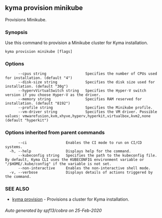 ## kyma provision minikube

Provisions Minikube.

### Synopsis

Use this command to provision a Minikube cluster for Kyma installation.

```
kyma provision minikube [flags]
```

### Options

```
      --cpus string                  Specifies the number of CPUs used for installation. (default "4")
      --disk-size string             Specifies the disk size used for installation. (default "30g")
      --hypervVirtualSwitch string   Specifies the Hyper-V switch version if you choose Hyper-V as the driver.
      --memory string                Specifies RAM reserved for installation. (default "8192")
      --profile string               Specifies the Minikube profile.
      --vm-driver string             Specifies the VM driver. Possible values: vmwarefusion,kvm,xhyve,hyperv,hyperkit,virtualbox,kvm2,none (default "hyperkit")
```

### Options inherited from parent commands

```
      --ci                  Enables the CI mode to run on CI/CD systems.
  -h, --help                Displays help for the command.
      --kubeconfig string   Specifies the path to the kubeconfig file. By default, Kyma CLI uses the KUBECONFIG environment variable or "/$HOME/.kube/config" if the variable is not set.
      --non-interactive     Enables the non-interactive shell mode.
  -v, --verbose             Displays details of actions triggered by the command.
```

### SEE ALSO

* [kyma provision](kyma_provision.md)	 - Provisions a cluster for Kyma installation.

###### Auto generated by spf13/cobra on 25-Feb-2020
